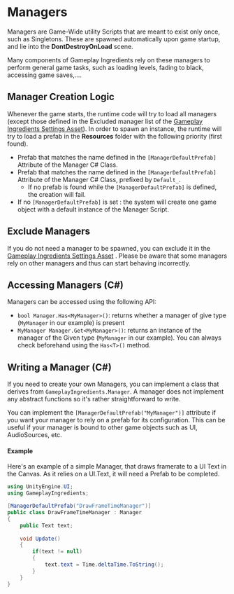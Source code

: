 # Managers

Managers are Game-Wide utility Scripts that are meant to exist only once, such as Singletons. These are spawned automatically upon game startup, and lie into the **DontDestroyOnLoad** scene.

Many components of Gameplay Ingredients rely on these managers to perform general game tasks, such as loading levels, fading to black, accessing game saves,....

## Manager Creation Logic

Whenever the game starts, the runtime code will try to load all managers (except those defined in the Excluded manager list of the [Gameplay Ingredients Settings Asset](settings.md)). In order to spawn an instance, the runtime will try to load a prefab in the **Resources** folder with the following priority (first found).

* Prefab that matches the name defined in the `[ManagerDefaultPrefab]` Attribute of the Manager C# Class.
* Prefab that matches the name defined in the `[ManagerDefaultPrefab]` Attribute of the Manager C# Class, prefixed by `Default_`.
  * If no prefab is found while the `[ManagerDefaultPrefab]` is defined, the creation will fail.
* If no `[ManagerDefaultPrefab]` is set : the system will create one game object with a default instance of the Manager Script.

## Exclude Managers

If you do not need a manager to be spawned, you can exclude it in the [Gameplay Ingredients Settings Asset](settings.md) . Please be aware that some managers rely on other managers and thus can start behaving incorrectly.

## Accessing Managers (C#)

Managers can be accessed using the following API:

* `bool Manager.Has<MyManager>()`: returns whether a manager of give type (`MyManager` in our example) is present
* `MyManager Manager.Get<MyManager>()`: returns an instance of the manager of the Given type (`MyManager` in our example). You can always check beforehand using the `Has<T>()` method. 

## Writing a Manager (C#)

If you need to create your own Managers, you can implement a class that derives from `GameplayIngredients.Manager`. A manager does not implement any abstract functions so it's rather straightforward to write.

You can implement the `[ManagerDefaultPrefab("MyManager")]` attribute if you want your manager to rely on a prefab for its configuration. This can be useful if your manager is bound to other game objects such as UI, AudioSources, etc.

#### Example

Here's an example of a simple Manager, that draws framerate to a UI Text in the Canvas.  As it relies on a UI.Text, it will need a Prefab to be completed.

```C#
using UnityEngine.UI;
using GameplayIngredients;

[ManagerDefaultPrefab("DrawFrameTimeManager")]
public class DrawFrameTimeManager : Manager
{
	public Text text;
	
	void Update()
	{
		if(text != null)
		{
			text.text = Time.deltaTime.ToString();
		}
	}
}
```